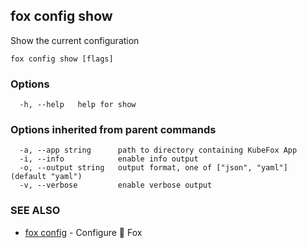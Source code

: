 ## fox config show

Show the current configuration

```
fox config show [flags]
```

### Options

```
  -h, --help   help for show
```

### Options inherited from parent commands

```
  -a, --app string      path to directory containing KubeFox App
  -i, --info            enable info output
  -o, --output string   output format, one of ["json", "yaml"] (default "yaml")
  -v, --verbose         enable verbose output
```

### SEE ALSO

* [fox config](fox_config.md)	 - Configure 🦊 Fox

